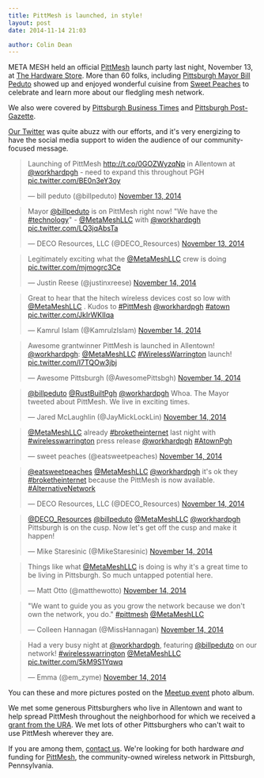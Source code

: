 ```yaml
---
title: PittMesh is launched, in style!
layout: post
date: 2014-11-14 21:03

author: Colin Dean
---
```


META MESH held an official [PittMesh](http://pittmesh.net) launch party
last night, November 13, at [The Hardware Store](http://workhardpgh.com/).
More than 60 folks, including [Pittsburgh Mayor Bill
Peduto](https://twitter.com/billpeduto/status/533046502193905664 "a picture tweeted by @billpeduto")
showed up and enjoyed wonderful cuisine from [Sweet
Peaches](https://www.facebook.com/eatsweetpeaches) to celebrate and
learn more about our fledgling mesh network.

We also were covered by [Pittsburgh Business Times](http://www.bizjournals.com/pittsburgh/blog/techflash/2014/11/wireless-warrington-to-bring-free-internet-access.html "Wireless Warrington to bring free Internet access to Allentown")
and [Pittsburgh Post-Gazette](http://www.post-gazette.com/local/city/2014/11/14/Pittsburgh-s-Allentown-gets-free-wireless-Internet/stories/201411130171 "Pittsburgh’s Allentown gets free wireless Internet").

[Our Twitter](http://twitter.com/metameshllc) was quite abuzz with our efforts,
and it's very energizing to have the social media support to widen the audience
of our community-focused message.

<blockquote class="twitter-tweet" lang="en"><p>Launching of PittMesh <a href="http://t.co/0GOZWyzqNp">http://t.co/0GOZWyzqNp</a> in Allentown at <a href="https://twitter.com/workhardpgh">@workhardpgh</a> - need to expand this throughout PGH <a href="http://t.co/BE0n3eY3oy">pic.twitter.com/BE0n3eY3oy</a></p>&mdash; bill peduto (@billpeduto) <a href="https://twitter.com/billpeduto/status/533046502193905664">November 13, 2014</a></blockquote>
<blockquote class="twitter-tweet" lang="en"><p>Mayor <a href="https://twitter.com/billpeduto">@billpeduto</a> is on PittMesh right now! &quot;We have the <a href="https://twitter.com/hashtag/technology?src=hash">#technology</a>&quot; - <a href="https://twitter.com/MetaMeshLLC">@MetaMeshLLC</a> with <a href="https://twitter.com/workhardpgh">@workhardpgh</a> <a href="http://t.co/LQ3jqAbsTa">pic.twitter.com/LQ3jqAbsTa</a></p>&mdash; DECO Resources, LLC (@DECO_Resources) <a href="https://twitter.com/DECO_Resources/status/533046143492444160">November 13, 2014</a></blockquote>
<blockquote class="twitter-tweet" lang="en"><p>Legitimately exciting what the <a href="https://twitter.com/MetaMeshLLC">@MetaMeshLLC</a> crew is doing <a href="http://t.co/mjmogrc3Ce">pic.twitter.com/mjmogrc3Ce</a></p>&mdash; Justin Reese (@justinxreese) <a href="https://twitter.com/justinxreese/status/533057162348470273">November 14, 2014</a></blockquote>
<blockquote class="twitter-tweet" lang="en"><p>Great to hear that the hitech wireless devices cost so low with <a href="https://twitter.com/MetaMeshLLC">@MetaMeshLLC</a> . Kudos to <a href="https://twitter.com/hashtag/PittMesh?src=hash">#PittMesh</a> <a href="https://twitter.com/workhardpgh">@workhardpgh</a> <a href="https://twitter.com/hashtag/atown?src=hash">#atown</a> <a href="http://t.co/JkIrWKIIqa">pic.twitter.com/JkIrWKIIqa</a></p>&mdash; Kamrul Islam (@KamrulzIslam) <a href="https://twitter.com/KamrulzIslam/status/533047643912826880">November 14, 2014</a></blockquote>
<blockquote class="twitter-tweet" lang="en"><p>Awesome grantwinner PittMesh is launched in Allentown! <a href="https://twitter.com/workhardpgh">@workhardpgh</a>: <a href="https://twitter.com/MetaMeshLLC">@MetaMeshLLC</a> <a href="https://twitter.com/hashtag/WirelessWarrington?src=hash">#WirelessWarrington</a> launch! <a href="http://t.co/I7TQOw3jbj">pic.twitter.com/I7TQOw3jbj</a></p>&mdash; Awesome Pittsburgh (@AwesomePittsbgh) <a href="https://twitter.com/AwesomePittsbgh/status/533079144285110274">November 14, 2014</a></blockquote>
<blockquote class="twitter-tweet" lang="en"><p><a href="https://twitter.com/billpeduto">@billpeduto</a> <a href="https://twitter.com/RustBuiltPgh">@RustBuiltPgh</a> <a href="https://twitter.com/workhardpgh">@workhardpgh</a> Whoa. The Mayor tweeted about PittMesh. We live in exciting times.</p>&mdash; Jared McLaughlin (@JayMickLockLin) <a href="https://twitter.com/JayMickLockLin/status/533282482544975873">November 14, 2014</a></blockquote>
<blockquote class="twitter-tweet" lang="en"><p><a href="https://twitter.com/MetaMeshLLC">@MetaMeshLLC</a> already <a href="https://twitter.com/hashtag/broketheinternet?src=hash">#broketheinternet</a> last night with <a href="https://twitter.com/hashtag/wirelesswarrington?src=hash">#wirelesswarrington</a> press release <a href="https://twitter.com/workhardpgh">@workhardpgh</a> <a href="https://twitter.com/hashtag/AtownPgh?src=hash">#AtownPgh</a></p>&mdash; sweet peaches (@eatsweetpeaches) <a href="https://twitter.com/eatsweetpeaches/status/533236236551745536">November 14, 2014</a></blockquote>
<blockquote class="twitter-tweet" lang="en"><p><a href="https://twitter.com/eatsweetpeaches">@eatsweetpeaches</a> <a href="https://twitter.com/MetaMeshLLC">@MetaMeshLLC</a> <a href="https://twitter.com/workhardpgh">@workhardpgh</a> it&#39;s ok they <a href="https://twitter.com/hashtag/broketheinternet?src=hash">#broketheinternet</a> because the PittMesh is now available. <a href="https://twitter.com/hashtag/AlternativeNetwork?src=hash">#AlternativeNetwork</a></p>&mdash; DECO Resources, LLC (@DECO_Resources) <a href="https://twitter.com/DECO_Resources/status/533237686803640321">November 14, 2014</a></blockquote>
<blockquote class="twitter-tweet" lang="en"><p><a href="https://twitter.com/DECO_Resources">@DECO_Resources</a> <a href="https://twitter.com/billpeduto">@billpeduto</a> <a href="https://twitter.com/MetaMeshLLC">@MetaMeshLLC</a> <a href="https://twitter.com/workhardpgh">@workhardpgh</a> Pittsburgh is on the cusp. Now let&#39;s get off the cusp and make it happen!</p>&mdash; Mike Staresinic (@MikeStaresinic) <a href="https://twitter.com/MikeStaresinic/status/533046853802393600">November 14, 2014</a></blockquote>
<blockquote class="twitter-tweet" lang="en"><p>Things like what <a href="https://twitter.com/MetaMeshLLC">@MetaMeshLLC</a> is doing is why it&#39;s a great time to be living in Pittsburgh. So much untapped potential here.</p>&mdash; Matt Otto (@matthewotto) <a href="https://twitter.com/matthewotto/status/533063422834126848">November 14, 2014</a></blockquote>
<blockquote class="twitter-tweet" lang="en"><p>&quot;We want to guide you as you grow the network because we don&#39;t own the network, you do.&quot; <a href="https://twitter.com/hashtag/pittmesh?src=hash">#pittmesh</a> <a href="https://twitter.com/MetaMeshLLC">@MetaMeshLLC</a></p>&mdash; Colleen Hannagan (@MissHannagan) <a href="https://twitter.com/MissHannagan/status/533048294055108609">November 14, 2014</a></blockquote>
<blockquote class="twitter-tweet" lang="en"><p>Had a very busy night at <a href="https://twitter.com/workhardpgh">@workhardpgh</a>, featuring <a href="https://twitter.com/billpeduto">@billpeduto</a> on our network! <a href="https://twitter.com/hashtag/wirelesswarrington?src=hash">#wirelesswarrington</a> <a href="https://twitter.com/MetaMeshLLC">@MetaMeshLLC</a> <a href="http://t.co/5kM9S1Yqwq">pic.twitter.com/5kM9S1Yqwq</a></p>&mdash; Emma (@em_zyme) <a href="https://twitter.com/em_zyme/status/533068899101995011">November 14, 2014</a></blockquote>

You can these and more pictures posted on the [Meetup
event](http://www.meetup.com/Events-at-the-Hardware-Store/photos/all_photos/?photoAlbumId=25736873 "#WirelessWarrington­ Launch Party w/Meta Mesh") photo album.

We met some generous Pittsburghers who live in Allentown and want to help spread
PittMesh throughout the neighborhood for which we received a [grant from the
URA](/blog/2014/10/05/wireless_warrington_begins "Wireless
Warrington begins!"). We met lots of other Pittsburghers who can't wait to use PittMesh
wherever they are.

If you are among them, [contact us](/contact.html). We're looking for both hardware
_and_ funding for [PittMesh](http://www.pittmesh.net), the community-owned wireless
network in Pittsburgh, Pennsylvania.

<script async src="//platform.twitter.com/widgets.js" charset="utf-8"></script>
